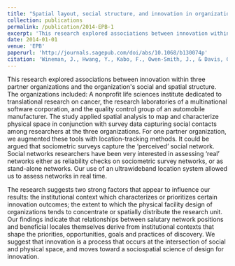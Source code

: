 ```yaml
---
title: "Spatial layout, social structure, and innovation in organizations"
collection: publications
permalink: /publication/2014-EPB-1
excerpt: 'This research explored associations between innovation within three partner organizations and the organization's social and spatial structure.'
date: 2014-01-01
venue: 'EPB'
paperurl: 'http://journals.sagepub.com/doi/abs/10.1068/b130074p'
citation: 'Wineman, J., Hwang, Y., Kabo, F., Owen-Smith, J., & Davis, G. F. (2014). Spatial layout, social structure, and innovation in organizations. Environment and Planning B: Planning and Design, 41(6), 1100-1112.'
---
```


This research explored associations between innovation within three partner organizations and the organization's social and spatial structure. The organizations included: A nonprofit life sciences institute dedicated to translational research on cancer, the research laboratories of a multinational software corporation, and the quality control group of an automobile manufacturer. The study applied spatial analysis to map and characterize physical space in conjunction with survey data capturing social contacts among researchers at the three organizations. For one partner organization, we augmented these tools with location-tracking methods. It could be argued that sociometric surveys capture the ‘perceived’ social network. Social networks researchers have been very interested in assessing ‘real’ networks either as reliability checks on sociometric survey networks, or as stand-alone networks. Our use of an ultrawideband location system allowed us to assess networks in real time. 

The research suggests two strong factors that appear to influence our results: the institutional context which characterizes or prioritizes certain innovation outcomes; the extent to which the physical facility design of organizations tends to concentrate or spatially distribute the research unit. Our findings indicate that relationships between salutary network positions and beneficial locales themselves derive from institutional contexts that shape the priorities, opportunities, goals and practices of discovery. We suggest that innovation is a process that occurs at the intersection of social and physical space, and moves toward a sociospatial science of design for innovation.
